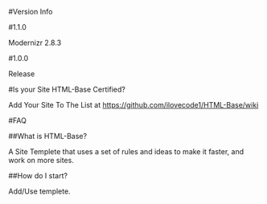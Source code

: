 #Version Info

#1.1.0

Modernizr 2.8.3

#1.0.0

Release

#Is your Site HTML-Base Certified?

Add Your Site To The List at https://github.com/ilovecode1/HTML-Base/wiki

#FAQ

##What is HTML-Base?

A Site Templete that uses a set of rules and ideas to make it faster, and work on more sites.

##How do I start?

Add/Use templete.
